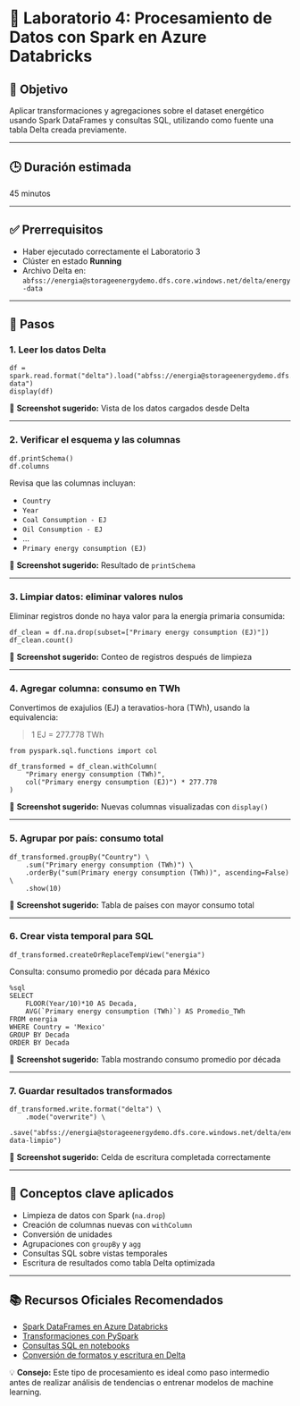 # 🧪 Laboratorio 4: Procesamiento de Datos con Spark en Azure Databricks

## 🎯 Objetivo  
Aplicar transformaciones y agregaciones sobre el dataset energético usando Spark DataFrames y consultas SQL, utilizando como fuente una tabla Delta creada previamente.

---

## 🕒 Duración estimada  
45 minutos

---

## ✅ Prerrequisitos  
- Haber ejecutado correctamente el Laboratorio 3  
- Clúster en estado **Running**  
- Archivo Delta en:  
  `abfss://energia@storageenergydemo.dfs.core.windows.net/delta/energy-data`

---

## 📝 Pasos

### 1. Leer los datos Delta

    df = spark.read.format("delta").load("abfss://energia@storageenergydemo.dfs.core.windows.net/delta/energy-data")
    display(df)

📸 **Screenshot sugerido:** Vista de los datos cargados desde Delta

---

### 2. Verificar el esquema y las columnas

    df.printSchema()
    df.columns

Revisa que las columnas incluyan:
- `Country`
- `Year`
- `Coal Consumption - EJ`
- `Oil Consumption - EJ`
- ...
- `Primary energy consumption (EJ)`

📸 **Screenshot sugerido:** Resultado de `printSchema`

---

### 3. Limpiar datos: eliminar valores nulos

Eliminar registros donde no haya valor para la energía primaria consumida:

    df_clean = df.na.drop(subset=["Primary energy consumption (EJ)"])
    df_clean.count()

📸 **Screenshot sugerido:** Conteo de registros después de limpieza

---

### 4. Agregar columna: consumo en TWh

Convertimos de exajulios (EJ) a teravatios-hora (TWh), usando la equivalencia:

> 1 EJ = 277.778 TWh

    from pyspark.sql.functions import col

    df_transformed = df_clean.withColumn(
        "Primary energy consumption (TWh)",
        col("Primary energy consumption (EJ)") * 277.778
    )

📸 **Screenshot sugerido:** Nuevas columnas visualizadas con `display()`

---

### 5. Agrupar por país: consumo total

    df_transformed.groupBy("Country") \
        .sum("Primary energy consumption (TWh)") \
        .orderBy("sum(Primary energy consumption (TWh))", ascending=False) \
        .show(10)

📸 **Screenshot sugerido:** Tabla de países con mayor consumo total

---

### 6. Crear vista temporal para SQL

    df_transformed.createOrReplaceTempView("energia")

Consulta: consumo promedio por década para México

    %sql
    SELECT
        FLOOR(Year/10)*10 AS Decada,
        AVG(`Primary energy consumption (TWh)`) AS Promedio_TWh
    FROM energia
    WHERE Country = 'Mexico'
    GROUP BY Decada
    ORDER BY Decada

📸 **Screenshot sugerido:** Tabla mostrando consumo promedio por década

---

### 7. Guardar resultados transformados

    df_transformed.write.format("delta") \
        .mode("overwrite") \
        .save("abfss://energia@storageenergydemo.dfs.core.windows.net/delta/energy-data-limpio")

📸 **Screenshot sugerido:** Celda de escritura completada correctamente

---

## 🧠 Conceptos clave aplicados

- Limpieza de datos con Spark (`na.drop`)  
- Creación de columnas nuevas con `withColumn`  
- Conversión de unidades  
- Agrupaciones con `groupBy` y `agg`  
- Consultas SQL sobre vistas temporales  
- Escritura de resultados como tabla Delta optimizada

---

## 📚 Recursos Oficiales Recomendados

- [Spark DataFrames en Azure Databricks](https://learn.microsoft.com/azure/databricks/data/dataframes)  
- [Transformaciones con PySpark](https://spark.apache.org/docs/latest/api/python/reference/index.html)  
- [Consultas SQL en notebooks](https://learn.microsoft.com/azure/databricks/sql/)  
- [Conversión de formatos y escritura en Delta](https://learn.microsoft.com/azure/databricks/delta/delta-batch#write-to-a-table)

💡 **Consejo:** Este tipo de procesamiento es ideal como paso intermedio antes de realizar análisis de tendencias o entrenar modelos de machine learning.

